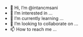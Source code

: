 - 👋 Hi, I’m @intancmsani
- 👀 I’m interested in ...
- 🌱 I’m currently learning ...
- 💞️ I’m looking to collaborate on ...
- 📫 How to reach me ...

<!---
intancmsani/intancmsani is a ✨ special ✨ repository because its `README.md` (this file) appears on your GitHub profile.
You can click the Preview link to take a look at your changes.
--->
